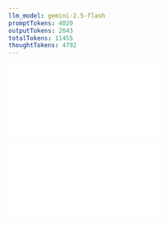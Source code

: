 ```yaml
---
llm_model: gemini-2.5-flash
promptTokens: 4020
outputTokens: 2643
totalTokens: 11455
thoughtTokens: 4792
---
```


![@](steps/prompt.0c5a9d09.md)

![@](steps/response.2fa2aaaa.md)